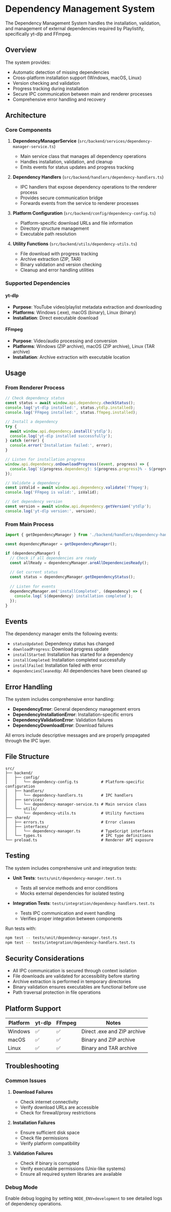 # Dependency Management System

The Dependency Management System handles the installation, validation, and management of external dependencies required by Playlistify, specifically yt-dlp and FFmpeg.

## Overview

The system provides:
- Automatic detection of missing dependencies
- Cross-platform installation support (Windows, macOS, Linux)
- Version checking and validation
- Progress tracking during installation
- Secure IPC communication between main and renderer processes
- Comprehensive error handling and recovery

## Architecture

### Core Components

1. **DependencyManagerService** (`src/backend/services/dependency-manager-service.ts`)
   - Main service class that manages all dependency operations
   - Handles installation, validation, and cleanup
   - Emits events for status updates and progress tracking

2. **Dependency Handlers** (`src/backend/handlers/dependency-handlers.ts`)
   - IPC handlers that expose dependency operations to the renderer process
   - Provides secure communication bridge
   - Forwards events from the service to renderer processes

3. **Platform Configuration** (`src/backend/config/dependency-config.ts`)
   - Platform-specific download URLs and file information
   - Directory structure management
   - Executable path resolution

4. **Utility Functions** (`src/backend/utils/dependency-utils.ts`)
   - File download with progress tracking
   - Archive extraction (ZIP, TAR)
   - Binary validation and version checking
   - Cleanup and error handling utilities

### Supported Dependencies

#### yt-dlp
- **Purpose**: YouTube video/playlist metadata extraction and downloading
- **Platforms**: Windows (.exe), macOS (binary), Linux (binary)
- **Installation**: Direct executable download

#### FFmpeg
- **Purpose**: Video/audio processing and conversion
- **Platforms**: Windows (ZIP archive), macOS (ZIP archive), Linux (TAR archive)
- **Installation**: Archive extraction with executable location

## Usage

### From Renderer Process

```typescript
// Check dependency status
const status = await window.api.dependency.checkStatus();
console.log('yt-dlp installed:', status.ytdlp.installed);
console.log('FFmpeg installed:', status.ffmpeg.installed);

// Install a dependency
try {
  await window.api.dependency.install('ytdlp');
  console.log('yt-dlp installed successfully');
} catch (error) {
  console.error('Installation failed:', error);
}

// Listen for installation progress
window.api.dependency.onDownloadProgress((event, progress) => {
  console.log(`${progress.dependency}: ${progress.progress}% - ${progress.status}`);
});

// Validate a dependency
const isValid = await window.api.dependency.validate('ffmpeg');
console.log('FFmpeg is valid:', isValid);

// Get dependency version
const version = await window.api.dependency.getVersion('ytdlp');
console.log('yt-dlp version:', version);
```

### From Main Process

```typescript
import { getDependencyManager } from './backend/handlers/dependency-handlers';

const dependencyManager = getDependencyManager();

if (dependencyManager) {
  // Check if all dependencies are ready
  const allReady = dependencyManager.areAllDependenciesReady();
  
  // Get current status
  const status = dependencyManager.getDependencyStatus();
  
  // Listen for events
  dependencyManager.on('installCompleted', (dependency) => {
    console.log(`${dependency} installation completed`);
  });
}
```

## Events

The dependency manager emits the following events:

- `statusUpdated`: Dependency status has changed
- `downloadProgress`: Download progress update
- `installStarted`: Installation has started for a dependency
- `installCompleted`: Installation completed successfully
- `installFailed`: Installation failed with error
- `dependenciesCleanedUp`: All dependencies have been cleaned up

## Error Handling

The system includes comprehensive error handling:

- **DependencyError**: General dependency management errors
- **DependencyInstallationError**: Installation-specific errors
- **DependencyValidationError**: Validation failures
- **DependencyDownloadError**: Download failures

All errors include descriptive messages and are properly propagated through the IPC layer.

## File Structure

```
src/
├── backend/
│   ├── config/
│   │   └── dependency-config.ts          # Platform-specific configuration
│   ├── handlers/
│   │   └── dependency-handlers.ts        # IPC handlers
│   ├── services/
│   │   └── dependency-manager-service.ts # Main service class
│   └── utils/
│       └── dependency-utils.ts           # Utility functions
├── shared/
│   ├── errors.ts                         # Error classes
│   ├── interfaces/
│   │   └── dependency-manager.ts         # TypeScript interfaces
│   └── types.ts                          # IPC type definitions
└── preload.ts                            # Renderer API exposure
```

## Testing

The system includes comprehensive unit and integration tests:

- **Unit Tests**: `tests/unit/dependency-manager.test.ts`
  - Tests all service methods and error conditions
  - Mocks external dependencies for isolated testing
  
- **Integration Tests**: `tests/integration/dependency-handlers.test.ts`
  - Tests IPC communication and event handling
  - Verifies proper integration between components

Run tests with:
```bash
npm test -- tests/unit/dependency-manager.test.ts
npm test -- tests/integration/dependency-handlers.test.ts
```

## Security Considerations

- All IPC communication is secured through context isolation
- File downloads are validated for accessibility before starting
- Archive extraction is performed in temporary directories
- Binary validation ensures executables are functional before use
- Path traversal protection in file operations

## Platform Support

| Platform | yt-dlp | FFmpeg | Notes |
|----------|--------|--------|-------|
| Windows  | ✅     | ✅     | Direct .exe and ZIP archive |
| macOS    | ✅     | ✅     | Binary and ZIP archive |
| Linux    | ✅     | ✅     | Binary and TAR archive |

## Troubleshooting

### Common Issues

1. **Download Failures**
   - Check internet connectivity
   - Verify download URLs are accessible
   - Check for firewall/proxy restrictions

2. **Installation Failures**
   - Ensure sufficient disk space
   - Check file permissions
   - Verify platform compatibility

3. **Validation Failures**
   - Check if binary is corrupted
   - Verify executable permissions (Unix-like systems)
   - Ensure all required system libraries are available

### Debug Mode

Enable debug logging by setting `NODE_ENV=development` to see detailed logs of dependency operations.